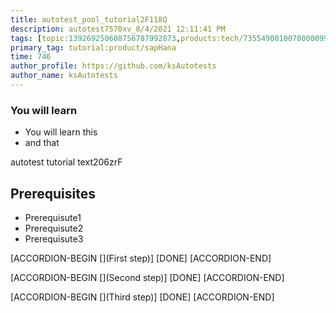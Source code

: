 ```yaml
---
title: autotest_pool_tutorial2F118Q
description: autotest7570xv_8/4/2021 12:11:41 PM
tags: [topic:139269250608756787992873,products:tech/73554900100700000996,tutorial:experience/advanced]
primary_tag: tutorial:product/sapHana
time: 746
author_profile: https://github.com/ksAutotests
author_name: ksAutotests
---
```

### You will learn
- You will learn this
- and that

autotest tutorial text206zrF

## Prerequisites
- Prerequisute1
- Prerequisute2
- Prerequisute3

[ACCORDION-BEGIN [](First step)]
[DONE]
[ACCORDION-END]

[ACCORDION-BEGIN [](Second step)]
[DONE]
[ACCORDION-END]

[ACCORDION-BEGIN [](Third step)]
[DONE]
[ACCORDION-END]

